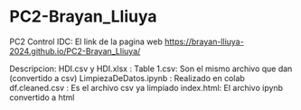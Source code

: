 # PC2-Brayan_Lliuya
PC2 Control IDC: El link de la pagina web https://brayan-lliuya-2024.github.io/PC2-Brayan_Lliuya/

Descripcion: 
HDI.csv y HDI.xlsx : Table 1.csv: Son el mismo archivo que dan (convertido a csv)
LimpiezaDeDatos.ipynb : Realizado en colab
df.cleaned.csv : Es el archivo csv ya limpiado
index.html: El archivo ipynb convertido a html

